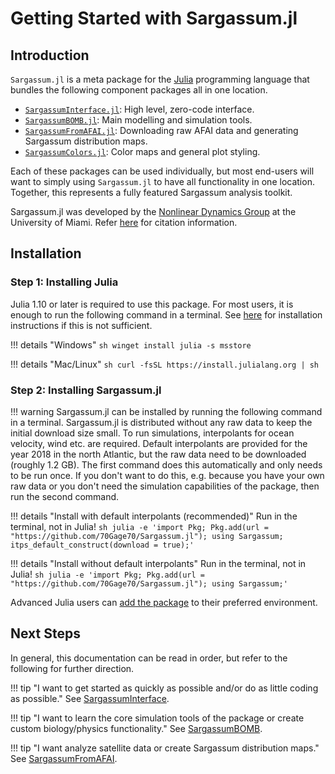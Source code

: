 # Getting Started with Sargassum.jl

## Introduction

`Sargassum.jl` is a meta package for the [Julia](https://julialang.org/) programming language that bundles the following component packages all in one location.

- [`SargassumInterface.jl`](https://github.com/70Gage70/SargassumInterface.jl): High level, zero-code interface.
- [`SargassumBOMB.jl`](https://github.com/70Gage70/SargassumBOMB.jl): Main modelling and simulation tools.
- [`SargassumFromAFAI.jl`](https://github.com/70Gage70/SargassumFromAFAI.jl): Downloading raw AFAI data and generating Sargassum distribution maps.
- [`SargassumColors.jl`](https://github.com/70Gage70/SargassumColors.jl): Color maps and general plot styling.

Each of these packages can be used individually, but most end-users will want to simply using `Sargassum.jl`
to have all functionality in one location. Together, this represents a fully featured Sargassum analysis toolkit.

Sargassum.jl was developed by the [Nonlinear Dynamics Group](https://nonlinear.earth.miami.edu/index.html) at the University of Miami. Refer [here](cite.md) for citation information.

## Installation

### Step 1: Installing Julia

Julia 1.10 or later is required to use this package.  For most users, it is enough to run the following command in a terminal. See [here](https://github.com/JuliaLang/juliaup) for installation instructions if this is not sufficient.

!!! details "Windows"
    ```sh
    winget install julia -s msstore
    ```

!!! details "Mac/Linux"
    ```sh
    curl -fsSL https://install.julialang.org | sh
    ```

### Step 2: Installing Sargassum.jl

!!! warning
    Sargassum.jl can be installed by running the following command in a terminal. Sargassum.jl is distributed without any raw data to keep the initial download size small. To run simulations, interpolants for ocean velocity, wind etc. are required. Default interpolants are provided for the year 2018 in the north Atlantic, but the raw data need to be downloaded (roughly 1.2 GB). The first command does this automatically and only needs to be run once. If you don't want to do this, e.g. because you have your own raw data or you don't need the simulation capabilities of the package, then run the second command.

!!! details "Install with default interpolants (recommended)"
    Run in the terminal, not in Julia!
    ```sh
    julia -e 'import Pkg; Pkg.add(url = "https://github.com/70Gage70/Sargassum.jl"); using Sargassum; itps_default_construct(download = true);'
    ```

!!! details "Install without default interpolants"
    Run in the terminal, not in Julia!
    ```sh
    julia -e 'import Pkg; Pkg.add(url = "https://github.com/70Gage70/Sargassum.jl"); using Sargassum;'
    ```

Advanced Julia users can [add the package](https://pkgdocs.julialang.org/v1/managing-packages/#Adding-unregistered-packages) to their preferred environment.

## Next Steps

In general, this documentation can be read in order, but refer to the following for further direction.

!!! tip "I want to get started as quickly as possible and/or do as little coding as possible."
    See [SargassumInterface](s-interface.md).

!!! tip "I want to learn the core simulation tools of the package or create custom biology/physics functionality."
    See [SargassumBOMB](s-bomb.md).

!!! tip "I want analyze satellite data or create Sargassum distribution maps."
    See [SargassumFromAFAI](s-afai.md).       

